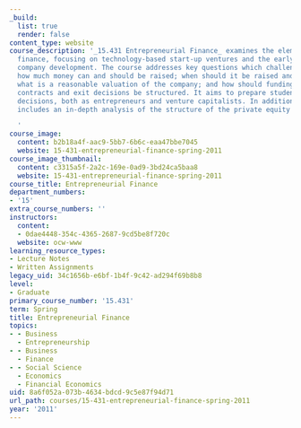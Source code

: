 ```yaml
---
_build:
  list: true
  render: false
content_type: website
course_description: '_15.431 Entrepreneurial Finance_ examines the elements of entrepreneurial
  finance, focusing on technology-based start-up ventures and the early stages of
  company development. The course addresses key questions which challenge all entrepreneurs:
  how much money can and should be raised; when should it be raised and from whom;
  what is a reasonable valuation of the company; and how should funding, employment
  contracts and exit decisions be structured. It aims to prepare students for these
  decisions, both as entrepreneurs and venture capitalists. In addition, the course
  includes an in-depth analysis of the structure of the private equity industry.

  '
course_image:
  content: b2b18a4f-aac9-5bb7-6b6c-eaa47bbe7045
  website: 15-431-entrepreneurial-finance-spring-2011
course_image_thumbnail:
  content: c3315a5f-2a2c-169e-0ad9-3bd24ca5baa8
  website: 15-431-entrepreneurial-finance-spring-2011
course_title: Entrepreneurial Finance
department_numbers:
- '15'
extra_course_numbers: ''
instructors:
  content:
  - 0dae4448-354c-4365-2687-9cd5be8f720c
  website: ocw-www
learning_resource_types:
- Lecture Notes
- Written Assignments
legacy_uid: 34c1656b-e6bf-1b4f-9c42-ad294f69b8b8
level:
- Graduate
primary_course_number: '15.431'
term: Spring
title: Entrepreneurial Finance
topics:
- - Business
  - Entrepreneurship
- - Business
  - Finance
- - Social Science
  - Economics
  - Financial Economics
uid: 8a6f052a-073b-4634-bdcd-9c5e87f94d71
url_path: courses/15-431-entrepreneurial-finance-spring-2011
year: '2011'
---
```

